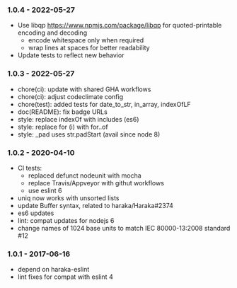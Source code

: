 
### 1.0.4 - 2022-05-27

- Use libqp <https://www.npmjs.com/package/libqp> for quoted-printable encoding and decoding
    - encode whitespace only when required
    - wrap lines at spaces for better readability
- Update tests to reflect new behavior


### 1.0.3 - 2022-05-27

- chore(ci): update with shared GHA workflows
- chore(ci): adjust codeclimate config
- chore(test): added tests for date_to_str, in_array, indexOfLF
- doc(README): fix badge URLs
- style: replace indexOf with includes (es6)
- style: replace for (i) with for..of
- style: \_pad uses str.padStart (avail since node 8)


### 1.0.2 - 2020-04-10

- CI tests:
    - replaced defunct nodeunit with mocha
    - replace Travis/Appveyor with githut workflows
    - use eslint 6
- uniq now works with unsorted lists
- update Buffer syntax, related to haraka/Haraka#2374
- es6 updates
- lint: compat updates for nodejs 6
- change names of 1024 base units to match IEC 80000-13:2008 standard #12


### 1.0.1 - 2017-06-16

- depend on haraka-eslint
- lint fixes for compat with eslint 4
